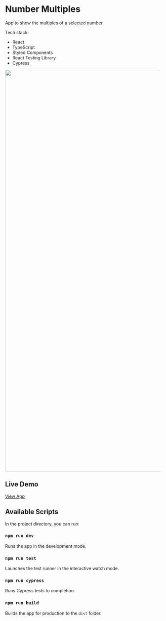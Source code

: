 # Number Multiples

App to show the multiples of a selected number.

Tech stack:

-   React
-   TypeScript
-   Styled Components
-   React Testing Library
-   Cypress

<img width="1298" alt="" src="http://michaelyu.co.uk/assets/img/project-number-multiples-v3.png">

## Live Demo

[View App](https://michaelyu.co.uk/number-multiples/)

## Available Scripts

In the project directory, you can run:

### `npm run dev`

Runs the app in the development mode.

### `npm run test`

Launches the test runner in the interactive watch mode.

### `npm run cypress`

Runs Cypress tests to completion.

### `npm run build`

Builds the app for production to the `dist` folder.
